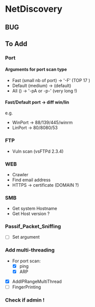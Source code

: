 # NetDiscovery



## BUG

## To Add

### Port 

#### Arguments for port scan type 
- Fast (small nb of port)	-> '-F' (TOP 17 )
- Default (medium)			-> (default)
- All ()					-> '-pA or -p-' (very long !)

#### Fast/Default port -> diff win/lin
e.g.
- WinPort -> 88/139/445/winrm
- LinPort -> 80/8080/53

### FTP
- Vuln scan (vsFTPd 2.3.4)

### WEB

- Crawler
- Find email address
- HTTPS -> certificate (DOMAIN ?)

### SMB

- Get system Hostname
- Get Host version ?

### Passif_Packet_Sniffing
- [ ] Set argument 

### Add multi-threading
- For port scan:
  - [x] ping 
  - [X] ARP
 - [x] AddIPRangeMultiThread
 - [ ] FingerPrinting

### Check if admin ! 
